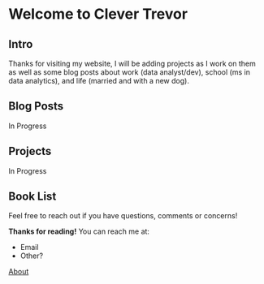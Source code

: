 # **Welcome to Clever Trevor**

## Intro
Thanks for visiting my website, I will be adding projects as I work on them as well as some blog posts about work (data analyst/dev), school (ms in data analytics), and life (married and with a new dog).

## Blog Posts
In Progress

## Projects
In Progress

## Book List

Feel free to reach out if you have questions, comments or concerns!

**Thanks for reading!**
You can reach me at:
- Email
- Other?

[About](http://clevertrevor.me/about.html)
